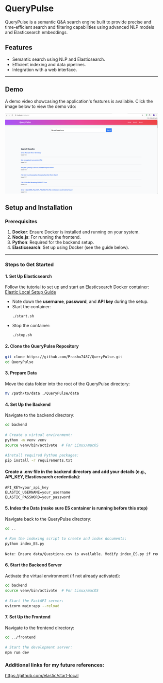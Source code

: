 
# QueryPulse

QueryPulse is a semantic Q&A search engine built to provide precise and time-efficient search and filtering capabilities using advanced NLP models and Elasticsearch embeddings. 


## Features
- Semantic search using NLP and Elasticsearch.
- Efficient indexing and data pipelines.
- Integration with a web interface.

---

## Demo
A demo video showcasing the application's features is available. Click the image below to view the demo vdo:

[![Demo Video](./demo/home_page.png)](./demo/demo_recording.mp4)

## Setup and Installation

### Prerequisites
1. **Docker**: Ensure Docker is installed and running on your system.
2. **Node.js**: For running the frontend.
3. **Python**: Required for the backend setup.
4. **Elasticsearch**: Set up using Docker (see the guide below).

---

### Steps to Get Started

#### 1. Set Up Elasticsearch
Follow the tutorial to set up and start an Elasticsearch Docker container:
[Elastic Local Setup Guide](https://github.com/elastic/start-local)

- Note down the **username**, **password**, and **API key** during the setup.
- Start the container:
  ```bash
  ./start.sh
  ```
- Stop the container:
  ```bash
  ./stop.sh
  ```
#### 2. Clone the QueryPulse Repository

```bash
git clone https://github.com/Prashu7487/QueryPulse.git
cd QueryPulse
```
#### 3. Prepare Data
Move the data folder into the root of the QueryPulse directory:
```bash
mv /path/to/data ./QueryPulse/data
```

#### 4. Set Up the Backend
Navigate to the backend directory:
```bash
cd backend

# Create a virtual environment:
python -m venv venv
source venv/bin/activate  # For Linux/macOS

#Install required Python packages:
pip install -r requirements.txt
```
#### Create a .env file in the backend directory and add your details (e.g., API_KEY, Elasticsearch credentials):
```env
API_KEY=your_api_key
ELASTIC_USERNAME=your_username
ELASTIC_PASSWORD=your_password
```

#### 5. Index the Data (make sure ES container is running before this step)
Navigate back to the QueryPulse directory:
```bash
cd ..

# Run the indexing script to create and index documents:
python index_ES.py

Note: Ensure data/Questions.csv is available. Modify index_ES.py if required.
```

#### 6. Start the Backend Server
Activate the virtual environment (if not already activated):
```bash
cd backend
source venv/bin/activate  # For Linux/macOS

# Start the FastAPI server:
uvicorn main:app --reload
```

#### 7. Set Up the Frontend
Navigate to the frontend directory:

```bash
cd ../frontend

# Start the development server:
npm run dev
```


### Additional links for my future references:
https://github.com/elastic/start-local



